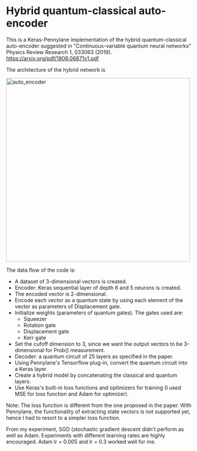 # Hybrid quantum-classical auto-encoder

This is a Keras-Pennylane implementation of the hybrid quantum-classical auto-encoder suggested in "Continuous-variable quantum neural networks" 
Physics Review Research 1, 033063 (2019). https://arxiv.org/pdf/1806.06871v1.pdf

The architecture of the hybrid network is 


<img width="500" alt="auto_encoder" src="https://user-images.githubusercontent.com/22792633/134831949-8b4dc389-01b8-45a5-9977-d64cb0a04267.png">

The data flow of the code is:
- A dataset of 3-dimensional vectors is created.
- Encoder: Keras sequential layer of depth 6 and 5 neurons is created.
- The encoded vector is 2-dimensional.
- Encode each vector as a quantum state by using each element of the vector as parameters of Displacement gate.
- Initialize weights (parameters of quantum gates). The gates used are:
  - Squeezer
  - Rotation gate
  - Displacement gate
  - Kerr gate
- Set the cufoff dimension to 3, since we want the output vectors to be 3-dimensional for Prob() measurement.
- Decoder: a quantum circuit of 25 layers as specified in the paper.
- Using Pennylane's Tensorflow plug-in, convert the quantum circuit into a Keras layer.
- Create a hybrid model by concatenating the classical and quantum layers.
- Use Keras's built-in loss functions and optimizers for training (I used MSE for loss function and Adam for optimizer).

Note: The loss function is different from the one proposed in the paper. With Pennylane, the functionality of extracting state vectors is not supported yet, 
hence I had to resort to a simpler loss function.

From my experiment, SGD (stochastic gradient descent didn't perform as well as Adam. Experiments with different learning rates are highly encouraged. Adam lr = 0.005 and lr = 0.3 worked well for me.
